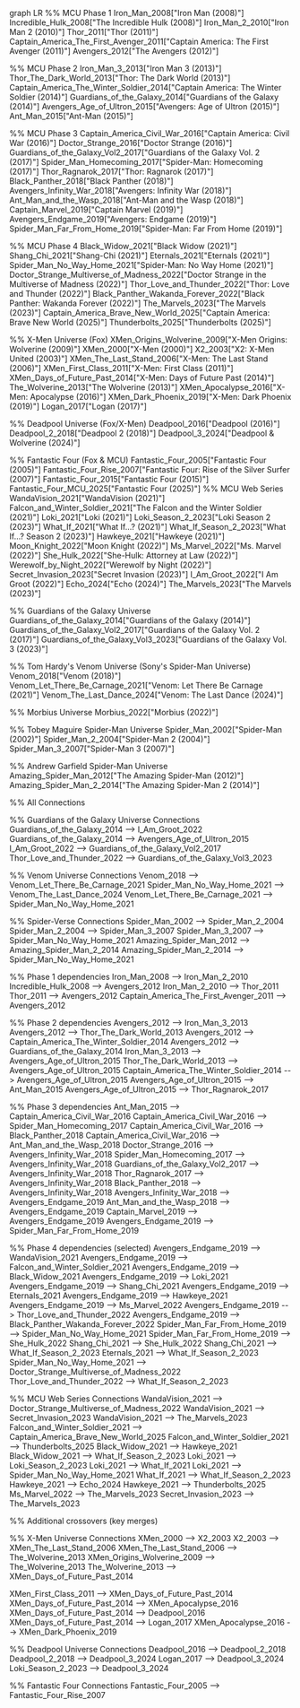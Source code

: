 graph LR
  %% MCU Phase 1
  Iron_Man_2008["Iron Man (2008)"]
  Incredible_Hulk_2008["The Incredible Hulk (2008)"]
  Iron_Man_2_2010["Iron Man 2 (2010)"]
  Thor_2011["Thor (2011)"]
  Captain_America_The_First_Avenger_2011["Captain America: The First Avenger (2011)"]
  Avengers_2012["The Avengers (2012)"]

  %% MCU Phase 2
  Iron_Man_3_2013["Iron Man 3 (2013)"]
  Thor_The_Dark_World_2013["Thor: The Dark World (2013)"]
  Captain_America_The_Winter_Soldier_2014["Captain America: The Winter Soldier (2014)"]
  Guardians_of_the_Galaxy_2014["Guardians of the Galaxy (2014)"]
  Avengers_Age_of_Ultron_2015["Avengers: Age of Ultron (2015)"]
  Ant_Man_2015["Ant-Man (2015)"]

  %% MCU Phase 3
  Captain_America_Civil_War_2016["Captain America: Civil War (2016)"]
  Doctor_Strange_2016["Doctor Strange (2016)"]
  Guardians_of_the_Galaxy_Vol2_2017["Guardians of the Galaxy Vol. 2 (2017)"]
  Spider_Man_Homecoming_2017["Spider-Man: Homecoming (2017)"]
  Thor_Ragnarok_2017["Thor: Ragnarok (2017)"]
  Black_Panther_2018["Black Panther (2018)"]
  Avengers_Infinity_War_2018["Avengers: Infinity War (2018)"]
  Ant_Man_and_the_Wasp_2018["Ant-Man and the Wasp (2018)"]
  Captain_Marvel_2019["Captain Marvel (2019)"]
  Avengers_Endgame_2019["Avengers: Endgame (2019)"]
  Spider_Man_Far_From_Home_2019["Spider-Man: Far From Home (2019)"]

  %% MCU Phase 4
  Black_Widow_2021["Black Widow (2021)"]
  Shang_Chi_2021["Shang-Chi (2021)"]
  Eternals_2021["Eternals (2021)"]
  Spider_Man_No_Way_Home_2021["Spider-Man: No Way Home (2021)"]
  Doctor_Strange_Multiverse_of_Madness_2022["Doctor Strange in the Multiverse of Madness (2022)"]
  Thor_Love_and_Thunder_2022["Thor: Love and Thunder (2022)"]
  Black_Panther_Wakanda_Forever_2022["Black Panther: Wakanda Forever (2022)"]
  The_Marvels_2023["The Marvels (2023)"]
  Captain_America_Brave_New_World_2025["Captain America: Brave New World (2025)"]
  Thunderbolts_2025["Thunderbolts (2025)"]

  %% X-Men Universe (Fox)
  XMen_Origins_Wolverine_2009["X-Men Origins: Wolverine (2009)"]
  XMen_2000["X-Men (2000)"]
  X2_2003["X2: X-Men United (2003)"]
  XMen_The_Last_Stand_2006["X-Men: The Last Stand (2006)"]
  XMen_First_Class_2011["X-Men: First Class (2011)"]
  XMen_Days_of_Future_Past_2014["X-Men: Days of Future Past (2014)"]
  The_Wolverine_2013["The Wolverine (2013)"]
  XMen_Apocalypse_2016["X-Men: Apocalypse (2016)"]
  XMen_Dark_Phoenix_2019["X-Men: Dark Phoenix (2019)"]
  Logan_2017["Logan (2017)"]

  %% Deadpool Universe (Fox/X-Men)
  Deadpool_2016["Deadpool (2016)"]
  Deadpool_2_2018["Deadpool 2 (2018)"]
  Deadpool_3_2024["Deadpool & Wolverine (2024)"]

  %% Fantastic Four (Fox & MCU)
  Fantastic_Four_2005["Fantastic Four (2005)"]
  Fantastic_Four_Rise_2007["Fantastic Four: Rise of the Silver Surfer (2007)"]
  Fantastic_Four_2015["Fantastic Four (2015)"]
  Fantastic_Four_MCU_2025["Fantastic Four (2025)"]
  %% MCU Web Series
  WandaVision_2021["WandaVision (2021)"]
  Falcon_and_Winter_Soldier_2021["The Falcon and the Winter Soldier (2021)"]
  Loki_2021["Loki (2021)"]
  Loki_Season_2_2023["Loki Season 2 (2023)"]
  What_If_2021["What If...? (2021)"]
  What_If_Season_2_2023["What If...? Season 2 (2023)"]
  Hawkeye_2021["Hawkeye (2021)"]
  Moon_Knight_2022["Moon Knight (2022)"]
  Ms_Marvel_2022["Ms. Marvel (2022)"]
  She_Hulk_2022["She-Hulk: Attorney at Law (2022)"]
  Werewolf_by_Night_2022["Werewolf by Night (2022)"]
  Secret_Invasion_2023["Secret Invasion (2023)"]
  I_Am_Groot_2022["I Am Groot (2022)"]
  Echo_2024["Echo (2024)"]
  The_Marvels_2023["The Marvels (2023)"]

  %% Guardians of the Galaxy Universe
  Guardians_of_the_Galaxy_2014["Guardians of the Galaxy (2014)"]
  Guardians_of_the_Galaxy_Vol2_2017["Guardians of the Galaxy Vol. 2 (2017)"]
  Guardians_of_the_Galaxy_Vol3_2023["Guardians of the Galaxy Vol. 3 (2023)"]

  %% Tom Hardy's Venom Universe (Sony's Spider-Man Universe)
  Venom_2018["Venom (2018)"]
  Venom_Let_There_Be_Carnage_2021["Venom: Let There Be Carnage (2021)"]
  Venom_The_Last_Dance_2024["Venom: The Last Dance (2024)"]

  %% Morbius Universe
  Morbius_2022["Morbius (2022)"]

  %% Tobey Maguire Spider-Man Universe
  Spider_Man_2002["Spider-Man (2002)"]
  Spider_Man_2_2004["Spider-Man 2 (2004)"]
  Spider_Man_3_2007["Spider-Man 3 (2007)"]

  %% Andrew Garfield Spider-Man Universe
  Amazing_Spider_Man_2012["The Amazing Spider-Man (2012)"]
  Amazing_Spider_Man_2_2014["The Amazing Spider-Man 2 (2014)"]

  %% All Connections

  %% Guardians of the Galaxy Universe Connections
  Guardians_of_the_Galaxy_2014 --> I_Am_Groot_2022
  Guardians_of_the_Galaxy_2014 --> Avengers_Age_of_Ultron_2015
  I_Am_Groot_2022 --> Guardians_of_the_Galaxy_Vol2_2017
  Thor_Love_and_Thunder_2022 --> Guardians_of_the_Galaxy_Vol3_2023

  %% Venom Universe Connections
  Venom_2018 --> Venom_Let_There_Be_Carnage_2021
  Spider_Man_No_Way_Home_2021 --> Venom_The_Last_Dance_2024
  Venom_Let_There_Be_Carnage_2021 --> Spider_Man_No_Way_Home_2021

  %% Spider-Verse Connections
  Spider_Man_2002 --> Spider_Man_2_2004
  Spider_Man_2_2004 --> Spider_Man_3_2007
  Spider_Man_3_2007 --> Spider_Man_No_Way_Home_2021
  Amazing_Spider_Man_2012 --> Amazing_Spider_Man_2_2014
  Amazing_Spider_Man_2_2014 --> Spider_Man_No_Way_Home_2021

  %% Phase 1 dependencies
  Iron_Man_2008 --> Iron_Man_2_2010
  Incredible_Hulk_2008 --> Avengers_2012
  Iron_Man_2_2010 --> Thor_2011
  Thor_2011 --> Avengers_2012
  Captain_America_The_First_Avenger_2011 --> Avengers_2012

  %% Phase 2 dependencies
  Avengers_2012 --> Iron_Man_3_2013
  Avengers_2012 --> Thor_The_Dark_World_2013
  Avengers_2012 --> Captain_America_The_Winter_Soldier_2014
  Avengers_2012 --> Guardians_of_the_Galaxy_2014
  Iron_Man_3_2013 --> Avengers_Age_of_Ultron_2015
  Thor_The_Dark_World_2013 --> Avengers_Age_of_Ultron_2015
  Captain_America_The_Winter_Soldier_2014 --> Avengers_Age_of_Ultron_2015
  Avengers_Age_of_Ultron_2015 --> Ant_Man_2015
  Avengers_Age_of_Ultron_2015 --> Thor_Ragnarok_2017

  %% Phase 3 dependencies
  Ant_Man_2015 --> Captain_America_Civil_War_2016
  Captain_America_Civil_War_2016 --> Spider_Man_Homecoming_2017
  Captain_America_Civil_War_2016 --> Black_Panther_2018
  Captain_America_Civil_War_2016 --> Ant_Man_and_the_Wasp_2018
  Doctor_Strange_2016 --> Avengers_Infinity_War_2018
  Spider_Man_Homecoming_2017 --> Avengers_Infinity_War_2018
  Guardians_of_the_Galaxy_Vol2_2017 --> Avengers_Infinity_War_2018
  Thor_Ragnarok_2017 --> Avengers_Infinity_War_2018
  Black_Panther_2018 --> Avengers_Infinity_War_2018
  Avengers_Infinity_War_2018 --> Avengers_Endgame_2019
  Ant_Man_and_the_Wasp_2018 --> Avengers_Endgame_2019
  Captain_Marvel_2019 --> Avengers_Endgame_2019
  Avengers_Endgame_2019 --> Spider_Man_Far_From_Home_2019

  %% Phase 4 dependencies (selected)
  Avengers_Endgame_2019 --> WandaVision_2021
  Avengers_Endgame_2019 --> Falcon_and_Winter_Soldier_2021
  Avengers_Endgame_2019 --> Black_Widow_2021
  Avengers_Endgame_2019 --> Loki_2021
  Avengers_Endgame_2019 --> Shang_Chi_2021
  Avengers_Endgame_2019 --> Eternals_2021
  Avengers_Endgame_2019 --> Hawkeye_2021
  Avengers_Endgame_2019 --> Ms_Marvel_2022
  Avengers_Endgame_2019 --> Thor_Love_and_Thunder_2022
  Avengers_Endgame_2019 --> Black_Panther_Wakanda_Forever_2022
  Spider_Man_Far_From_Home_2019 --> Spider_Man_No_Way_Home_2021
  Spider_Man_Far_From_Home_2019 --> She_Hulk_2022
  Shang_Chi_2021 --> She_Hulk_2022
  Shang_Chi_2021 --> What_If_Season_2_2023
  Eternals_2021 --> What_If_Season_2_2023
  Spider_Man_No_Way_Home_2021 --> Doctor_Strange_Multiverse_of_Madness_2022
  Thor_Love_and_Thunder_2022 --> What_If_Season_2_2023

  %% MCU Web Series Connections
  WandaVision_2021 --> Doctor_Strange_Multiverse_of_Madness_2022
  WandaVision_2021 --> Secret_Invasion_2023
  WandaVision_2021 --> The_Marvels_2023
  Falcon_and_Winter_Soldier_2021 --> Captain_America_Brave_New_World_2025
  Falcon_and_Winter_Soldier_2021 --> Thunderbolts_2025
  Black_Widow_2021 --> Hawkeye_2021
  Black_Widow_2021 --> What_If_Season_2_2023
  Loki_2021 --> Loki_Season_2_2023
  Loki_2021 --> What_If_2021
  Loki_2021 --> Spider_Man_No_Way_Home_2021
  What_If_2021 --> What_If_Season_2_2023
  Hawkeye_2021 --> Echo_2024
  Hawkeye_2021 --> Thunderbolts_2025
  Ms_Marvel_2022 --> The_Marvels_2023
  Secret_Invasion_2023 --> The_Marvels_2023

  %% Additional crossovers (key merges)

  %% X-Men Universe Connections
  XMen_2000 --> X2_2003
  X2_2003 --> XMen_The_Last_Stand_2006
  XMen_The_Last_Stand_2006 --> The_Wolverine_2013
  XMen_Origins_Wolverine_2009 --> The_Wolverine_2013
  The_Wolverine_2013 --> XMen_Days_of_Future_Past_2014

  XMen_First_Class_2011 --> XMen_Days_of_Future_Past_2014
  XMen_Days_of_Future_Past_2014 --> XMen_Apocalypse_2016
  XMen_Days_of_Future_Past_2014 --> Deadpool_2016
  XMen_Days_of_Future_Past_2014 --> Logan_2017
  XMen_Apocalypse_2016 --> XMen_Dark_Phoenix_2019

  %% Deadpool Universe Connections
  Deadpool_2016 --> Deadpool_2_2018
  Deadpool_2_2018 --> Deadpool_3_2024
  Logan_2017 --> Deadpool_3_2024
  Loki_Season_2_2023 --> Deadpool_3_2024

  %% Fantastic Four Connections
  Fantastic_Four_2005 --> Fantastic_Four_Rise_2007
